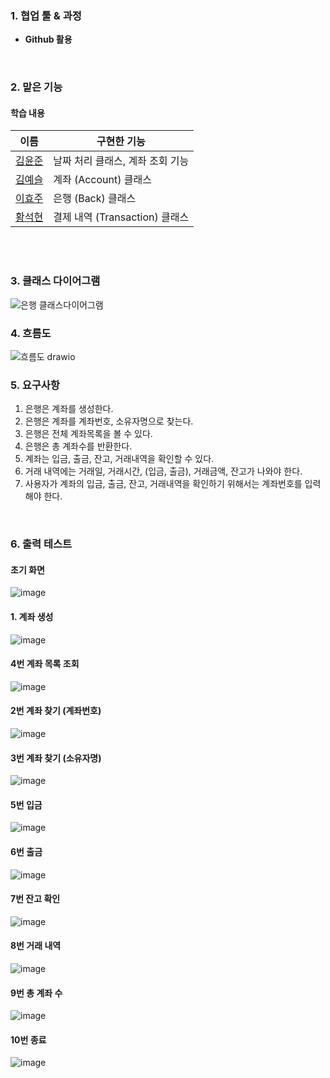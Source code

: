### 1. 협업 툴 & 과정

- **Github 활용**
</br>

### 2. 맡은 기능
#### 학습 내용
| 이름 | 구현한 기능 | 
| ---- | ---- | 
| [김윤준](https://github.com/YoonJoony) | 날짜 처리 클래스, 계좌 조회 기능 |
| [김예슬](https://github.com/kys0411) | 계좌 (Account) 클래스 |
| [이효주](https://github.com/Leehyoju97) | 은행 (Back) 클래스 |
| [황석현](https://github.com/smuhsh) | 결제 내역 (Transaction) 클래스 | 
</br>
</br>

### 3. 클래스 다이어그램
![은행 클래스다이어그램](https://github.com/YoonJoony/team2Project/assets/83864280/314bb126-0589-4196-a385-6cb6b39ddcc6)

### 4. 흐름도
![흐름도 drawio](https://github.com/YoonJoony/team2Project/assets/110625854/2c8a3669-d5b9-4dd6-9e3e-51c6b7026b66)

### 5. 요구사항
1. 은행은 계좌를 생성한다.
2. 은행은 계좌를 계좌번호, 소유자명으로 찾는다.
3. 은행은 전체 계좌목록을 볼 수 있다.
4. 은행은 총 계좌수를 반환한다.
5. 계좌는 입금, 출금, 잔고, 거래내역을 확인할 수 있다.
6. 거래 내역에는 거래일, 거래시간, (입금, 출금), 거래금액, 잔고가 나와야 한다.
7. 사용자가 계좌의 입금, 출금, 잔고, 거래내역을 확인하기 위해서는 계좌번호를 입력해야 한다.
</br>

### 6. 출력 테스트
#### 초기 화면
![image](https://github.com/YoonJoony/team2Project/assets/110625854/7de5dc0e-ccb1-4905-b593-8464143ae58c)

#### 1. 계좌 생성
![image](https://github.com/YoonJoony/team2Project/assets/110625854/498e8582-78d0-4263-a332-3b05674cf18a)

#### 4번 계좌 목록 조회
![image](https://github.com/YoonJoony/team2Project/assets/110625854/8a6a1679-b2c0-4bd8-ac51-f6f864fb894a)

#### 2번 계좌 찾기 (계좌번호)
![image](https://github.com/YoonJoony/team2Project/assets/110625854/5d6b7512-c4a4-4c51-ab54-efd35b662d4c)

#### 3번 계좌 찾기 (소유자명)
![image](https://github.com/YoonJoony/team2Project/assets/110625854/c5e3117a-6abf-4289-904f-3cc2f34b5507)

#### 5번 입금
![image](https://github.com/YoonJoony/team2Project/assets/110625854/39445158-90dc-4caa-a16b-bb4e1c6f568c)

#### 6번 출금
![image](https://github.com/YoonJoony/team2Project/assets/110625854/2c7d4869-51a3-4fcd-9633-acf4b73881fd)

#### 7번 잔고 확인
![image](https://github.com/YoonJoony/team2Project/assets/110625854/b703b318-60be-41b5-a5e6-917a59d83f93)

#### 8번 거래 내역
![image](https://github.com/YoonJoony/team2Project/assets/110625854/914fbbf8-1883-483d-ac2e-071812309b0a)

#### 9번 총 계좌 수
![image](https://github.com/YoonJoony/team2Project/assets/110625854/fc506833-88bb-4753-8d5f-ba95079c4126)

#### 10번 종료
![image](https://github.com/YoonJoony/team2Project/assets/110625854/10140f6b-4c7b-4d53-9554-0ee73b6ca49d)
